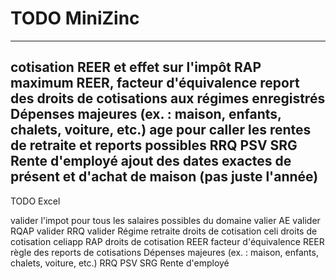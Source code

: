 # TODO MiniZinc

----------------------------
cotisation REER et effet sur l'impôt
RAP
maximum REER, facteur d'équivalence
report des droits de cotisations aux régimes enregistrés
Dépenses majeures (ex. : maison, enfants, chalets, voiture, etc.)
age pour caller les rentes de retraite et reports possibles
RRQ
PSV
SRG
Rente d'employé
ajout des dates exactes de présent et d'achat de maison (pas juste l'année)
----------------------------
TODO Excel

valider l'impot pour tous les salaires possibles du domaine
valier AE
valider RQAP
valider RRQ
valider Régime retraite
droits de cotisation celi
droits de cotisation celiapp
RAP
droits de cotisation REER
facteur d'équivalence REER
règle des reports de cotisations
Dépenses majeures (ex. : maison, enfants, chalets, voiture, etc.)
RRQ
PSV
SRG
Rente d'employé
